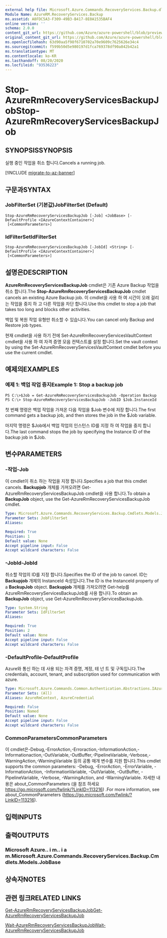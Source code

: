 ```yaml
---
external help file: Microsoft.Azure.Commands.RecoveryServices.Backup.dll-Help.xml
Module Name: AzureRM.RecoveryServices.Backup
ms.assetid: A8FDC5A3-F309-49B3-B417-8E0A1535BAF4
online version: ''
schema: 2.0.0
content_git_url: https://github.com/Azure/azure-powershell/blob/preview/src/ResourceManager/RecoveryServices.Backup/Commands.RecoveryServices.Backup/help/Stop-AzureRmRecoveryServicesBackupJob.md
original_content_git_url: https://github.com/Azure/azure-powershell/blob/preview/src/ResourceManager/RecoveryServices.Backup/Commands.RecoveryServices.Backup/help/Stop-AzureRmRecoveryServicesBackupJob.md
ms.openlocfilehash: 63d90aa5f98f6710702a70e9609c7625626e34c4
ms.sourcegitcommit: f599b50d5e980197d1fca769378df90a842b42a1
ms.translationtype: MT
ms.contentlocale: ko-KR
ms.lasthandoff: 08/20/2020
ms.locfileid: "93536223"
---
```

# <span data-ttu-id="a5ba9-101">Stop-AzureRmRecoveryServicesBackupJob</span><span class="sxs-lookup"><span data-stu-id="a5ba9-101">Stop-AzureRmRecoveryServicesBackupJob</span></span>

## <span data-ttu-id="a5ba9-102">SYNOPSIS</span><span class="sxs-lookup"><span data-stu-id="a5ba9-102">SYNOPSIS</span></span>
<span data-ttu-id="a5ba9-103">실행 중인 작업을 취소 합니다.</span><span class="sxs-lookup"><span data-stu-id="a5ba9-103">Cancels a running job.</span></span>

[!INCLUDE [migrate-to-az-banner](../../includes/migrate-to-az-banner.md)]

## <span data-ttu-id="a5ba9-104">구문과</span><span class="sxs-lookup"><span data-stu-id="a5ba9-104">SYNTAX</span></span>

### <span data-ttu-id="a5ba9-105">JobFilterSet (기본값)</span><span class="sxs-lookup"><span data-stu-id="a5ba9-105">JobFilterSet (Default)</span></span>
```
Stop-AzureRmRecoveryServicesBackupJob [-Job] <JobBase> [-DefaultProfile <IAzureContextContainer>]
 [<CommonParameters>]
```

### <span data-ttu-id="a5ba9-106">IdFilterSet</span><span class="sxs-lookup"><span data-stu-id="a5ba9-106">IdFilterSet</span></span>
```
Stop-AzureRmRecoveryServicesBackupJob [-JobId] <String> [-DefaultProfile <IAzureContextContainer>]
 [<CommonParameters>]
```

## <span data-ttu-id="a5ba9-107">설명은</span><span class="sxs-lookup"><span data-stu-id="a5ba9-107">DESCRIPTION</span></span>
<span data-ttu-id="a5ba9-108">**AzureRmRecoveryServicesBackupJob** cmdlet은 기존 Azure Backup 작업을 취소 합니다.</span><span class="sxs-lookup"><span data-stu-id="a5ba9-108">The **Stop-AzureRmRecoveryServicesBackupJob** cmdlet cancels an existing Azure Backup job.</span></span>
<span data-ttu-id="a5ba9-109">이 cmdlet을 사용 하 여 시간이 오래 걸리는 작업을 중지 하 고 다른 작업을 차단 합니다.</span><span class="sxs-lookup"><span data-stu-id="a5ba9-109">Use this cmdlet to stop a job that takes too long and blocks other activities.</span></span>

<span data-ttu-id="a5ba9-110">백업 및 복원 작업 유형만 취소할 수 있습니다.</span><span class="sxs-lookup"><span data-stu-id="a5ba9-110">You can cancel only Backup and Restore job types.</span></span>

<span data-ttu-id="a5ba9-111">현재 cmdlet을 사용 하기 전에 Set-AzureRmRecoveryServicesVaultContext cmdlet을 사용 하 여 자격 증명 모음 컨텍스트를 설정 합니다.</span><span class="sxs-lookup"><span data-stu-id="a5ba9-111">Set the vault context by using the Set-AzureRmRecoveryServicesVaultContext cmdlet before you use the current cmdlet.</span></span>

## <span data-ttu-id="a5ba9-112">예제의</span><span class="sxs-lookup"><span data-stu-id="a5ba9-112">EXAMPLES</span></span>

### <span data-ttu-id="a5ba9-113">예제 1: 백업 작업 중지</span><span class="sxs-lookup"><span data-stu-id="a5ba9-113">Example 1: Stop a backup job</span></span>
```
PS C:\>$Job = Get-AzureRmRecoveryServicesBackupJob -Operation Backup
PS C:\> Stop-AzureRmRecoveryServicesBackupJob -JobID $Job.InstanceId
```

<span data-ttu-id="a5ba9-114">첫 번째 명령은 백업 작업을 가져온 다음 작업을 $Job 변수에 저장 합니다.</span><span class="sxs-lookup"><span data-stu-id="a5ba9-114">The first command gets a backup job, and then stores the job in the $Job variable.</span></span>

<span data-ttu-id="a5ba9-115">마지막 명령은 $Job에서 백업 작업의 인스턴스 ID를 지정 하 여 작업을 중지 합니다.</span><span class="sxs-lookup"><span data-stu-id="a5ba9-115">The last command stops the job by specifying the Instance ID of the backup job in $Job.</span></span>

## <span data-ttu-id="a5ba9-116">변수</span><span class="sxs-lookup"><span data-stu-id="a5ba9-116">PARAMETERS</span></span>

### <span data-ttu-id="a5ba9-117">-작업</span><span class="sxs-lookup"><span data-stu-id="a5ba9-117">-Job</span></span>
<span data-ttu-id="a5ba9-118">이 cmdlet이 취소 하는 작업을 지정 합니다.</span><span class="sxs-lookup"><span data-stu-id="a5ba9-118">Specifies a job that this cmdlet cancels.</span></span>
<span data-ttu-id="a5ba9-119">**Backupjob** 개체를 가져오려면 Get-AzureRmRecoveryServicesBackupJob cmdlet을 사용 합니다.</span><span class="sxs-lookup"><span data-stu-id="a5ba9-119">To obtain a **BackupJob** object, use the Get-AzureRmRecoveryServicesBackupJob cmdlet.</span></span>

```yaml
Type: Microsoft.Azure.Commands.RecoveryServices.Backup.Cmdlets.Models.JobBase
Parameter Sets: JobFilterSet
Aliases: 

Required: True
Position: 1
Default value: None
Accept pipeline input: False
Accept wildcard characters: False
```

### <span data-ttu-id="a5ba9-120">-JobId</span><span class="sxs-lookup"><span data-stu-id="a5ba9-120">-JobId</span></span>
<span data-ttu-id="a5ba9-121">취소할 작업의 ID를 지정 합니다.</span><span class="sxs-lookup"><span data-stu-id="a5ba9-121">Specifies the ID of the job to cancel.</span></span>
<span data-ttu-id="a5ba9-122">ID는 **Backupjob** 개체의 InstanceId 속성입니다.</span><span class="sxs-lookup"><span data-stu-id="a5ba9-122">The ID is the InstanceId property of a **BackupJob** object.</span></span>
<span data-ttu-id="a5ba9-123">**Backupjob** 개체를 가져오려면 Get-help를 AzureRmRecoveryServicesBackupJob를 사용 합니다.</span><span class="sxs-lookup"><span data-stu-id="a5ba9-123">To obtain an **BackupJob** object, use Get-AzureRmRecoveryServicesBackupJob.</span></span>

```yaml
Type: System.String
Parameter Sets: IdFilterSet
Aliases: 

Required: True
Position: 2
Default value: None
Accept pipeline input: False
Accept wildcard characters: False
```

### <span data-ttu-id="a5ba9-124">-DefaultProfile</span><span class="sxs-lookup"><span data-stu-id="a5ba9-124">-DefaultProfile</span></span>
<span data-ttu-id="a5ba9-125">Azure와 통신 하는 데 사용 되는 자격 증명, 계정, 테 넌 트 및 구독입니다.</span><span class="sxs-lookup"><span data-stu-id="a5ba9-125">The credentials, account, tenant, and subscription used for communication with azure.</span></span>

```yaml
Type: Microsoft.Azure.Commands.Common.Authentication.Abstractions.IAzureContextContainer
Parameter Sets: (All)
Aliases: AzureRmContext, AzureCredential

Required: False
Position: Named
Default value: None
Accept pipeline input: False
Accept wildcard characters: False
```

### <span data-ttu-id="a5ba9-126">CommonParameters</span><span class="sxs-lookup"><span data-stu-id="a5ba9-126">CommonParameters</span></span>
<span data-ttu-id="a5ba9-127">이 cmdlet은-Debug,-ErrorAction,-Erroraction,-InformationAction,-Informationaction,-OutVariable,-OutBuffer,-PipelineVariable,-Verbose,-WarningAction,-WarningVariable 등의 공통 매개 변수를 지원 합니다.</span><span class="sxs-lookup"><span data-stu-id="a5ba9-127">This cmdlet supports the common parameters: -Debug, -ErrorAction, -ErrorVariable, -InformationAction, -InformationVariable, -OutVariable, -OutBuffer, -PipelineVariable, -Verbose, -WarningAction, and -WarningVariable.</span></span> <span data-ttu-id="a5ba9-128">자세한 내용은 about_CommonParameters (을 참조 하세요 https://go.microsoft.com/fwlink/?LinkID=113216) .</span><span class="sxs-lookup"><span data-stu-id="a5ba9-128">For more information, see about_CommonParameters (https://go.microsoft.com/fwlink/?LinkID=113216).</span></span>

## <span data-ttu-id="a5ba9-129">입력</span><span class="sxs-lookup"><span data-stu-id="a5ba9-129">INPUTS</span></span>

## <span data-ttu-id="a5ba9-130">출력</span><span class="sxs-lookup"><span data-stu-id="a5ba9-130">OUTPUTS</span></span>

### <span data-ttu-id="a5ba9-131">Microsoft Azure.. i m.. i a m.</span><span class="sxs-lookup"><span data-stu-id="a5ba9-131">Microsoft.Azure.Commands.RecoveryServices.Backup.Cmdlets.Models.JobBase</span></span>

## <span data-ttu-id="a5ba9-132">상속자</span><span class="sxs-lookup"><span data-stu-id="a5ba9-132">NOTES</span></span>

## <span data-ttu-id="a5ba9-133">관련 링크</span><span class="sxs-lookup"><span data-stu-id="a5ba9-133">RELATED LINKS</span></span>

[<span data-ttu-id="a5ba9-134">Get-AzureRmRecoveryServicesBackupJob</span><span class="sxs-lookup"><span data-stu-id="a5ba9-134">Get-AzureRmRecoveryServicesBackupJob</span></span>](./Get-AzureRmRecoveryServicesBackupJob.md)

[<span data-ttu-id="a5ba9-135">Wait-AzureRmRecoveryServicesBackupJob</span><span class="sxs-lookup"><span data-stu-id="a5ba9-135">Wait-AzureRmRecoveryServicesBackupJob</span></span>](./Wait-AzureRmRecoveryServicesBackupJob.md)


